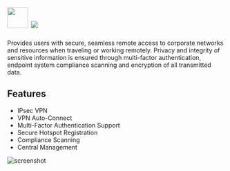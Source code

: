# <img src="https://cdn.jsdelivr.net/gh/majkinetor/chocolatey/copyq/icon.png" width="48" height="48"/> [![](https://img.shields.io/chocolatey/v/copyq.svg?color=red&label=copyq)](https://chocolatey.org/packages/copyq)

Provides users with secure, seamless remote access to corporate networks and resources when traveling or working remotely. Privacy and integrity of sensitive information is ensured through multi-factor authentication, endpoint system compliance scanning and encryption of all transmitted data.

## Features

- IPsec VPN
- VPN Auto-Connect
- Multi-Factor Authentication Support
- Secure Hotspot Registration
- Compliance Scanning
- Central Management

![screenshot](https://cdn.rawgit.com/majkinetor/chocolatey/master/copyq/screenshot.png)

